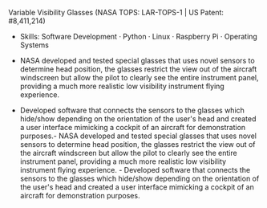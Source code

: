 Variable Visibility Glasses (NASA TOPS: LAR-TOPS-1 | US Patent: #8,411,214)
- Skills: Software Development · Python · Linux · Raspberry Pi · Operating Systems

- NASA developed and tested special glasses that uses novel sensors to determine head position, the glasses restrict the view out of the aircraft windscreen but allow the pilot to clearly see the entire instrument panel, providing a much more realistic low visibility instrument flying experience.
- Developed software that connects the sensors to the glasses which hide/show depending on the orientation of the user's head and created a user interface mimicking a cockpit of an aircraft for demonstration purposes.- NASA developed and tested special glasses that uses novel sensors to determine head position, the glasses restrict the view out of the aircraft windscreen but allow the pilot to clearly see the entire instrument panel, providing a much more realistic low visibility instrument flying experience. - Developed software that connects the sensors to the glasses which hide/show depending on the orientation of the user's head and created a user interface mimicking a cockpit of an aircraft for demonstration purposes.
